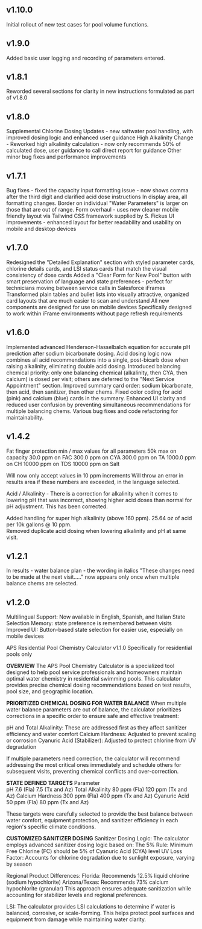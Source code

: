 ## v1.10.0 

Initial rollout of new test cases for pool volume functions.

## v1.9.0 

Added basic user logging and recording of parameters entered.

## v1.8.1

Reworded several sections for clarity in new instructions formulated as part of v1.8.0

## v1.8.0  

Supplemental Chlorine Dosing Updates - new saltwater pool handling, with improved dosing logic and enhanced user guidance
High Alkalinity Change - Reworked high alkalinity calculation - now only recommends 50% of calculated dose, user guidance to call direct report for guidance
Other minor bug fixes and performance improvements

## v1.7.1

Bug fixes - fixed the capacity input formatting issue - now shows comma after the third digit and clarified acid dose instructions
In display area, all formatting changes.  Border on individual "Water Parameters" is larger on those that are out of range.
Form overhaul - uses new cleaner mobile friendly layout via Tailwind CSS framework supplied by S. Fickus
UI improvements - enhanced layout for better readability and usability on mobile and desktop devices

## v1.7.0 

Redesigned the "Detailed Explanation" section with styled parameter cards, chlorine details cards, and LSI status cards that match the visual consistency of dose cards
Added a "Clear Form for New Pool" button with smart preservation of language and state preferences - perfect for technicians moving between service calls in Salesforce iFrames
Transformed plain tables and bullet lists into visually attractive, organized card layouts that are much easier to scan and understand
All new components are designed for use on mobile devices
Specifically designed to work within iFrame environments without page refresh requirements

## v1.6.0

Implemented advanced Henderson-Hasselbalch equation for accurate pH prediction after sodium bicarbonate dosing.
Acid dosing logic now combines all acid recommendations into a single, post-bicarb dose when raising alkalinity, eliminating double acid dosing.
Introduced balancing chemical priority: only one balancing chemical (alkalinity, then CYA, then calcium) is dosed per visit; others are deferred to the "Next Service Appointment" section.
Improved summary card order: sodium bicarbonate, then acid, then sanitizer, then other chems.
Fixed color coding for acid (pink) and calcium (blue) cards in the summary.
Enhanced UI clarity and reduced user confusion by preventing simultaneous recommendations for multiple balancing chems.
Various bug fixes and code refactoring for maintainability.

## v1.4.2

Fat finger protection 
min / max values for all parameters 
50k max on capacity
30.0 ppm on FAC
300.0 ppm on CYA
300.0 ppm on TA
1000.0 ppm on CH
10000 ppm on TDS
10000 ppm on Salt

Will now only accept values in 10 ppm increments
Will throw an error in results area if these numbers are exceeded, in the language selected.  

Acid / Alkalinity - 
There is a correction for alkalinity when it comes to lowering pH that was incorrect, showing higher acid doses than normal for pH adjustment.  This has been corrected.

Added handling for super high alkalinity (above 160 ppm).  25.64 oz of acid per 10k gallons @ 10 ppm.  
Removed duplicate acid dosing when lowering alkalinity and pH at same visit.  

## v1.2.1

In results - water balance plan - the wording in italics "These changes need to be made at the next visit....." now appears only once when multiple balance chems are selected. 

## v1.2.0

Multilingual Support: Now available in English, Spanish, and Italian
State Selection Memory: state preference is remembered between visits
Improved UI: Button-based state selection for easier use, especially on mobile devices

APS Residential Pool Chemistry Calculator v1.1.0
Specifically for residential pools only

**OVERVIEW**
The APS Pool Chemistry Calculator is a specialized tool designed to help pool service professionals and homeowners maintain optimal water chemistry in residential swimming pools. This calculator provides precise chemical dosing recommendations based on test results, pool size, and geographic location.

**PRIORITIZED CHEMICAL DOSING FOR WATER BALANCE**
When multiple water balance parameters are out of balance, the calculator prioritizes corrections in a specific order to ensure safe and effective treatment:

pH and Total Alkalinity: These are addressed first as they affect sanitizer efficiency and water comfort
Calcium Hardness: Adjusted to prevent scaling or corrosion
Cyanuric Acid (Stabilizer): Adjusted to protect chlorine from UV degradation

If multiple parameters need correction, the calculator will recommend addressing the most critical ones immediately and schedule others for subsequent visits, preventing chemical conflicts and over-correction.

**STATE DEFINED TARGETS**
Parameter	    	   
pH  7.6 (Fla) 7.5 (Tx and Az)
Total Alkalinity 80 ppm (Fla) 120 ppm (Tx and Az)
Calcium Hardness 300 ppm (Fla) 400 ppm (Tx and Az)
Cyanuric Acid	  50 ppm (Fla) 80 ppm (Tx and Az)

These targets were carefully selected to provide the best balance between water comfort, equipment protection, and sanitizer efficiency in each region's specific climate conditions.

**CUSTOMIZED SANITIZER DOSING**
Sanitizer Dosing Logic:
The calculator employs advanced sanitizer dosing logic based on:
    The 5% Rule: Minimum Free Chlorine (FC) should be 5% of Cyanuric Acid (CYA) level
    UV Loss Factor: Accounts for chlorine degradation due to sunlight exposure, varying by season

Regional Product Differences:
    Florida: Recommends 12.5% liquid chlorine (sodium hypochlorite)
    Arizona/Texas: Recommends 73% calcium hypochlorite (granular)
    This approach ensures adequate sanitization while accounting for stabilizer levels and regional preferences.

LSI:
    The calculator provides LSI calculations to determine if water is balanced, corrosive, or scale-forming. This helps protect pool surfaces and equipment from damage while maintaining water clarity.






